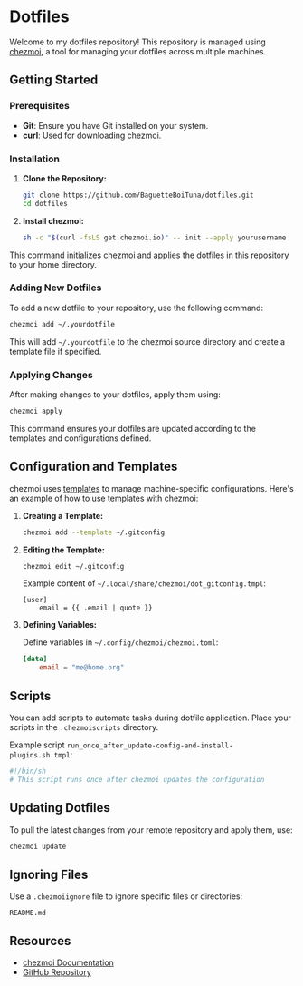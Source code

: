 # Dotfiles

Welcome to my dotfiles repository! This repository is managed using [chezmoi](https://www.chezmoi.io), a tool for managing your dotfiles across multiple machines.

## Getting Started

### Prerequisites

- **Git**: Ensure you have Git installed on your system.
- **curl**: Used for downloading chezmoi.

### Installation

1. **Clone the Repository:**

   ```sh
   git clone https://github.com/BaguetteBoiTuna/dotfiles.git
   cd dotfiles
   ```

2. **Install chezmoi:**

   ```sh
   sh -c "$(curl -fsLS get.chezmoi.io)" -- init --apply yourusername
   ```

This command initializes chezmoi and applies the dotfiles in this repository to your home directory.

### Adding New Dotfiles

To add a new dotfile to your repository, use the following command:

```sh
chezmoi add ~/.yourdotfile
```

This will add `~/.yourdotfile` to the chezmoi source directory and create a template file if specified.

### Applying Changes

After making changes to your dotfiles, apply them using:

```sh
chezmoi apply
```

This command ensures your dotfiles are updated according to the templates and configurations defined.

## Configuration and Templates

chezmoi uses [templates](https://www.chezmoi.io/docs/templates/) to manage machine-specific configurations. Here's an example of how to use templates with chezmoi:

1. **Creating a Template:**

   ```sh
   chezmoi add --template ~/.gitconfig
   ```

2. **Editing the Template:**

   ```sh
   chezmoi edit ~/.gitconfig
   ```

   Example content of `~/.local/share/chezmoi/dot_gitconfig.tmpl`:

   ```tmpl
   [user]
       email = {{ .email | quote }}
   ```

3. **Defining Variables:**

   Define variables in `~/.config/chezmoi/chezmoi.toml`:

   ```toml
   [data]
       email = "me@home.org"
   ```

## Scripts

You can add scripts to automate tasks during dotfile application. Place your scripts in the `.chezmoiscripts` directory.

Example script `run_once_after_update-config-and-install-plugins.sh.tmpl`:

```sh
#!/bin/sh
# This script runs once after chezmoi updates the configuration
```

## Updating Dotfiles

To pull the latest changes from your remote repository and apply them, use:

```sh
chezmoi update
```

## Ignoring Files

Use a `.chezmoiignore` file to ignore specific files or directories:

```
README.md
```

## Resources

- [chezmoi Documentation](https://www.chezmoi.io/docs/)
- [GitHub Repository](https://github.com/twpayne/chezmoi)
